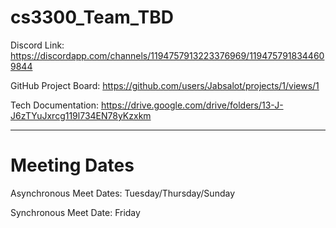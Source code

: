 # cs3300_Team_TBD

Discord Link:
https://discordapp.com/channels/1194757913223376969/1194757918344609844

GitHub Project Board:
https://github.com/users/Jabsalot/projects/1/views/1

Tech Documentation:
https://drive.google.com/drive/folders/13-J-J6zTYuJxrcg119l734EN78yKzxkm 

-----------------------------------------------------------------------------------------------------------

# Meeting Dates

Asynchronous Meet Dates: Tuesday/Thursday/Sunday

Synchronous Meet Date: Friday

